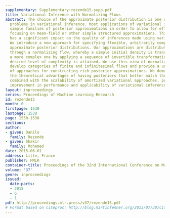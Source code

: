 ```yaml
---
supplementary: Supplementary:rezende15-supp.pdf
title: Variational Inference with Normalizing Flows
abstract: The choice of the approximate posterior distribution is one of the core
  problems in variational inference. Most applications of variational inference employ
  simple families of posterior approximations in order to allow for efficient inference,
  focusing on mean-field or other simple structured approximations. This restriction
  has a significant impact on the quality of inferences made using variational methods.
  We introduce a new approach for specifying flexible, arbitrarily complex and scalable
  approximate posterior distributions. Our approximations are distributions constructed
  through a normalizing flow, whereby a simple initial density is transformed into
  a more complex one by applying a sequence of invertible transformations until a
  desired level of complexity is attained. We use this view of normalizing flows to
  develop categories of finite and infinitesimal flows and provide a unified view
  of approaches for constructing rich posterior approximations. We demonstrate that
  the theoretical advantages of having posteriors that better match the true posterior,
  combined with the scalability of amortized variational approaches, provides a clear
  improvement in performance and applicability of variational inference.
layout: inproceedings
series: Proceedings of Machine Learning Research
id: rezende15
month: 0
firstpage: 1530
lastpage: 1538
page: 1530-1538
sections: 
author:
- given: Danilo
  family: Rezende
- given: Shakir
  family: Mohamed
date: 2015-06-01
address: Lille, France
publisher: PMLR
container-title: Proceedings of the 32nd International Conference on Machine Learning
volume: '37'
genre: inproceedings
issued:
  date-parts:
  - 2015
  - 6
  - 1
pdf: http://proceedings.mlr.press/v37/rezende15.pdf
# Format based on citeproc: http://blog.martinfenner.org/2013/07/30/citeproc-yaml-for-bibliographies/
---
```

